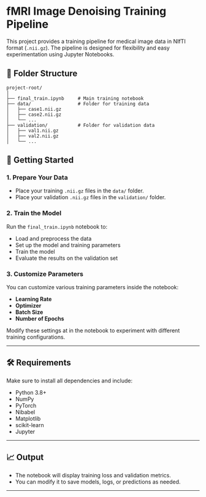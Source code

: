 # fMRI Image Denoising Training Pipeline

This project provides a training pipeline for medical image data in NIfTI format (`.nii.gz`). The pipeline is designed for flexibility and easy experimentation using Jupyter Notebooks.

## 📁 Folder Structure

```
project-root/
│
├── final_train.ipynb     # Main training notebook
├── data/                 # Folder for training data
│   ├── case1.nii.gz
│   ├── case2.nii.gz
│   └── ...
├── validation/           # Folder for validation data
│   ├── val1.nii.gz
│   ├── val2.nii.gz
│   └── ...
```

## 🚀 Getting Started

### 1. Prepare Your Data

* Place your training `.nii.gz` files in the `data/` folder.
* Place your validation `.nii.gz` files in the `validation/` folder.

### 2. Train the Model

Run the `final_train.ipynb` notebook to:

* Load and preprocess the data
* Set up the model and training parameters
* Train the model
* Evaluate the results on the validation set

### 3. Customize Parameters

You can customize various training parameters inside the notebook:

* **Learning Rate**
* **Optimizer**
* **Batch Size**
* **Number of Epochs**

Modify these settings at in the notebook to experiment with different training configurations.

---

## 🛠 Requirements

Make sure to install all dependencies and include:

* Python 3.8+
* NumPy
* PyTorch
* Nibabel
* Matplotlib
* scikit-learn
* Jupyter

---

## 📈 Output

* The notebook will display training loss and validation metrics.
* You can modify it to save models, logs, or predictions as needed.

---

